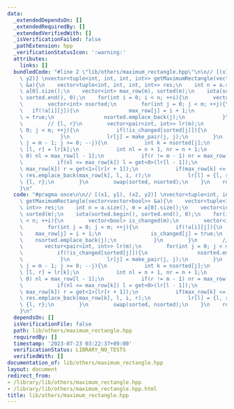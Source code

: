 ```yaml
---
data:
  _extendedDependsOn: []
  _extendedRequiredBy: []
  _extendedVerifiedWith: []
  _isVerificationFailed: false
  _pathExtension: hpp
  _verificationStatusIcon: ':warning:'
  attributes:
    links: []
  bundledCode: "#line 2 \"lib/others/maximum_rectangle.hpp\"\n\n// [(x1, y1), (x2,\
    \ y2)] \nvector<tuple<int, int, int, int>> getMaximumRectangle(vector<vector<bool>>\
    \ &a){\n    vector<tuple<int, int, int, int>> res;\n    int n = a.size(), m =\
    \ a[0].size();\n    vector<int> max_row(m), sorted(m);\n    iota(sorted.begin(),\
    \ sorted.end(), 0);\n    for(int i = 0; i < n; ++i){\n        vector<bool> is_changed(m);\n\
    \        vector<int> nsorted;\n        for(int j = 0; j < m; ++j){\n         \
    \   if(!a[i][j]){\n                max_row[j] = i + 1;\n                is_changed[j]\
    \ = true;\n                nsorted.emplace_back(j);\n            }\n        }\n\
    \        // {l, r}\n        vector<pair<int, int>> lr(m);\n        for(int j =\
    \ 0; j < m; ++j){\n            if(!is_changed[sorted[j]]){\n                nsorted.emplace_back(sorted[j]);\n\
    \            }\n            lr[j] = make_pair(j, j);\n        }\n        for(int\
    \ j = m - 1; j >= 0; --j){\n            int k = nsorted[j];\n            auto\
    \ [l, r] = lr[k];\n            int nl = n + 1, nr = n + 1;\n            if(l !=\
    \ 0) nl = max_row[l - 1];\n            if(r != m - 1) nr = max_row[r + 1];\n \
    \           if(nl <= max_row[k]) l = get<0>(lr[l - 1]);\n            if(nr <=\
    \ max_row[k]) r = get<1>(lr[r + 1]);\n            if(max_row[k] <= i && l <= r)\
    \ res.emplace_back(max_row[k], l, i, r);\n            lr[l] = {l, r}, lr[r] =\
    \ {l, r};\n        }\n        swap(sorted, nsorted);\n    }\n    return res;\n\
    }\n"
  code: "#pragma once\n\n// [(x1, y1), (x2, y2)] \nvector<tuple<int, int, int, int>>\
    \ getMaximumRectangle(vector<vector<bool>> &a){\n    vector<tuple<int, int, int,\
    \ int>> res;\n    int n = a.size(), m = a[0].size();\n    vector<int> max_row(m),\
    \ sorted(m);\n    iota(sorted.begin(), sorted.end(), 0);\n    for(int i = 0; i\
    \ < n; ++i){\n        vector<bool> is_changed(m);\n        vector<int> nsorted;\n\
    \        for(int j = 0; j < m; ++j){\n            if(!a[i][j]){\n            \
    \    max_row[j] = i + 1;\n                is_changed[j] = true;\n            \
    \    nsorted.emplace_back(j);\n            }\n        }\n        // {l, r}\n \
    \       vector<pair<int, int>> lr(m);\n        for(int j = 0; j < m; ++j){\n \
    \           if(!is_changed[sorted[j]]){\n                nsorted.emplace_back(sorted[j]);\n\
    \            }\n            lr[j] = make_pair(j, j);\n        }\n        for(int\
    \ j = m - 1; j >= 0; --j){\n            int k = nsorted[j];\n            auto\
    \ [l, r] = lr[k];\n            int nl = n + 1, nr = n + 1;\n            if(l !=\
    \ 0) nl = max_row[l - 1];\n            if(r != m - 1) nr = max_row[r + 1];\n \
    \           if(nl <= max_row[k]) l = get<0>(lr[l - 1]);\n            if(nr <=\
    \ max_row[k]) r = get<1>(lr[r + 1]);\n            if(max_row[k] <= i && l <= r)\
    \ res.emplace_back(max_row[k], l, i, r);\n            lr[l] = {l, r}, lr[r] =\
    \ {l, r};\n        }\n        swap(sorted, nsorted);\n    }\n    return res;\n\
    }\n"
  dependsOn: []
  isVerificationFile: false
  path: lib/others/maximum_rectangle.hpp
  requiredBy: []
  timestamp: '2023-07-23 03:22:37+09:00'
  verificationStatus: LIBRARY_NO_TESTS
  verifiedWith: []
documentation_of: lib/others/maximum_rectangle.hpp
layout: document
redirect_from:
- /library/lib/others/maximum_rectangle.hpp
- /library/lib/others/maximum_rectangle.hpp.html
title: lib/others/maximum_rectangle.hpp
---
```

